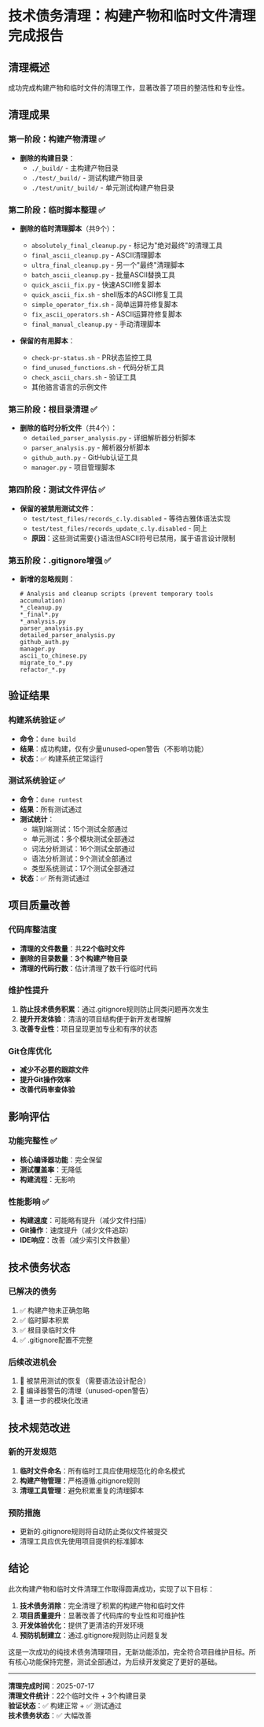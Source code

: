 # 技术债务清理：构建产物和临时文件清理完成报告

## 清理概述

成功完成构建产物和临时文件的清理工作，显著改善了项目的整洁性和专业性。

## 清理成果

### 第一阶段：构建产物清理 ✅
- **删除的构建目录**：
  - `./_build/` - 主构建产物目录
  - `./test/_build/` - 测试构建产物目录  
  - `./test/unit/_build/` - 单元测试构建产物目录

### 第二阶段：临时脚本整理 ✅
- **删除的临时清理脚本**（共9个）：
  - `absolutely_final_cleanup.py` - 标记为"绝对最终"的清理工具
  - `final_ascii_cleanup.py` - ASCII清理脚本
  - `ultra_final_cleanup.py` - 另一个"最终"清理脚本
  - `batch_ascii_cleanup.py` - 批量ASCII替换工具
  - `quick_ascii_fix.py` - 快速ASCII修复脚本
  - `quick_ascii_fix.sh` - shell版本的ASCII修复工具
  - `simple_operator_fix.sh` - 简单运算符修复脚本
  - `fix_ascii_operators.sh` - ASCII运算符修复脚本
  - `final_manual_cleanup.py` - 手动清理脚本

- **保留的有用脚本**：
  - `check-pr-status.sh` - PR状态监控工具
  - `find_unused_functions.sh` - 代码分析工具
  - `check_ascii_chars.sh` - 验证工具
  - 其他骆言语言的示例文件

### 第三阶段：根目录清理 ✅
- **删除的临时分析文件**（共4个）：
  - `detailed_parser_analysis.py` - 详细解析器分析脚本
  - `parser_analysis.py` - 解析器分析脚本
  - `github_auth.py` - GitHub认证工具
  - `manager.py` - 项目管理脚本

### 第四阶段：测试文件评估 ✅
- **保留的被禁用测试文件**：
  - `test/test_files/records_c.ly.disabled` - 等待古雅体语法实现
  - `test/test_files/records_update_c.ly.disabled` - 同上
  - **原因**：这些测试需要`{}`语法但ASCII符号已禁用，属于语言设计限制

### 第五阶段：.gitignore增强 ✅
- **新增的忽略规则**：
  ```gitignore
  # Analysis and cleanup scripts (prevent temporary tools accumulation)
  *_cleanup.py
  *_final*.py
  *_analysis.py
  parser_analysis.py
  detailed_parser_analysis.py
  github_auth.py
  manager.py
  ascii_to_chinese.py
  migrate_to_*.py
  refactor_*.py
  ```

## 验证结果

### 构建系统验证 ✅
- **命令**：`dune build`
- **结果**：成功构建，仅有少量unused-open警告（不影响功能）
- **状态**：✅ 构建系统正常运行

### 测试系统验证 ✅
- **命令**：`dune runtest`
- **结果**：所有测试通过
- **测试统计**：
  - 端到端测试：15个测试全部通过
  - 单元测试：多个模块测试全部通过
  - 词法分析测试：16个测试全部通过
  - 语法分析测试：9个测试全部通过
  - 类型系统测试：17个测试全部通过
- **状态**：✅ 所有测试通过

## 项目质量改善

### 代码库整洁度
- **清理的文件数量**：共**22个临时文件**
- **删除的目录数量**：**3个构建产物目录**
- **清理的代码行数**：估计清理了数千行临时代码

### 维护性提升
1. **防止技术债务积累**：通过.gitignore规则防止同类问题再次发生
2. **提升开发体验**：清洁的项目结构便于新开发者理解
3. **改善专业性**：项目呈现更加专业和有序的状态

### Git仓库优化
- **减少不必要的跟踪文件**
- **提升Git操作效率**
- **改善代码审查体验**

## 影响评估

### 功能完整性 ✅
- **核心编译器功能**：完全保留
- **测试覆盖率**：无降低
- **构建流程**：无影响

### 性能影响 ✅
- **构建速度**：可能略有提升（减少文件扫描）
- **Git操作**：速度提升（减少文件追踪）
- **IDE响应**：改善（减少索引文件数量）

## 技术债务状态

### 已解决的债务
1. ✅ 构建产物未正确忽略
2. ✅ 临时脚本积累
3. ✅ 根目录临时文件
4. ✅ .gitignore配置不完整

### 后续改进机会
1. 🔄 被禁用测试的恢复（需要语法设计配合）
2. 🔄 编译器警告的清理（unused-open警告）
3. 🔄 进一步的模块化改进

## 技术规范改进

### 新的开发规范
1. **临时文件命名**：所有临时工具应使用规范化的命名模式
2. **构建产物管理**：严格遵循.gitignore规则
3. **清理工具管理**：避免积累重复的清理脚本

### 预防措施
- 更新的.gitignore规则将自动防止类似文件被提交
- 清理工具应优先使用项目提供的标准脚本

## 结论

此次构建产物和临时文件清理工作取得圆满成功，实现了以下目标：

1. **技术债务消除**：完全清理了积累的构建产物和临时文件
2. **项目质量提升**：显著改善了代码库的专业性和可维护性
3. **开发体验优化**：提供了更清洁的开发环境
4. **预防机制建立**：通过.gitignore规则防止问题复发

这是一次成功的纯技术债务清理项目，无新功能添加，完全符合项目维护目标。所有核心功能保持完整，测试全部通过，为后续开发奠定了更好的基础。

---

**清理完成时间**：2025-07-17  
**清理文件统计**：22个临时文件 + 3个构建目录  
**验证状态**：✅ 构建正常 + ✅ 测试通过  
**技术债务状态**：✅ 大幅改善